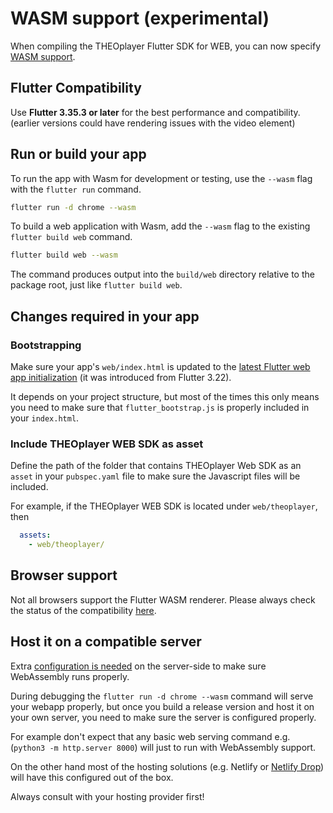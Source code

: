 # WASM support (experimental)

When compiling the THEOplayer Flutter SDK for WEB, you can now specify [WASM support](https://docs.flutter.dev/platform-integration/web/wasm).

## Flutter Compatibility
Use **Flutter 3.35.3 or later** for the best performance and compatibility. (earlier versions could have rendering issues with the video element)

## Run or build your app
To run the app with Wasm for development or testing, use the `--wasm` flag with the `flutter run` command.

```bash
flutter run -d chrome --wasm
```

To build a web application with Wasm, add the `--wasm` flag to the existing `flutter build web` command.

```bash
flutter build web --wasm
```

The command produces output into the `build/web` directory relative to the package root, just like `flutter build web`.

## Changes required in your app

### Bootstrapping
Make sure your app's `web/index.html` is updated to the [latest Flutter web app initialization](https://docs.flutter.dev/platform-integration/web/initialization) (it was introduced from Flutter 3.22).

It depends on your project structure, but most of the times this only means you need to make sure that `flutter_bootstrap.js` is properly included in your `index.html`.

### Include THEOplayer WEB SDK as asset

Define the path of the folder that contains THEOplayer Web SDK as an `asset` in your `pubspec.yaml` file to make sure the Javascript files will be included.

For example, if the THEOplayer WEB SDK is located under `web/theoplayer`, then
```yaml
  assets:
    - web/theoplayer/
```

## Browser support

Not all browsers support the Flutter WASM renderer.
Please always check the status of the compatibility [here](https://docs.flutter.dev/platform-integration/web/wasm#learn-more-about-browser-compatibility).

## Host it on a compatible server

Extra [configuration is needed](https://docs.flutter.dev/platform-integration/web/wasm#serve-the-built-output-with-an-http-server) on the server-side to make sure WebAssembly runs properly.

During debugging the `flutter run -d chrome --wasm` command will serve your webapp properly, but once you build a release version and host it on your own server, you need to make sure the server is configured properly.

For example don't expect that any basic web serving command e.g. (`python3 -m http.server 8000`) will just to run with WebAssembly support. 

On the other hand most of the hosting solutions (e.g. Netlify or [Netlify Drop](https://app.netlify.com/drop)) will have this configured out of the box.

Always consult with your hosting provider first!